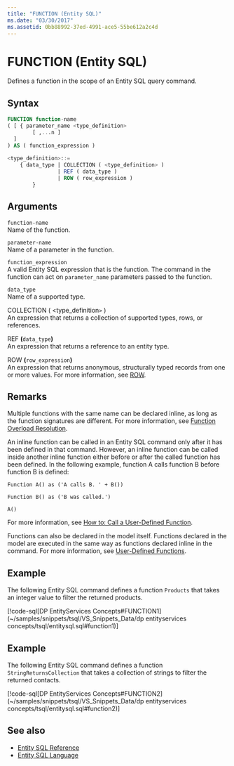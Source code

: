 ```yaml
---
title: "FUNCTION (Entity SQL)"
ms.date: "03/30/2017"
ms.assetid: 0bb88992-37ed-4991-ace5-55be612a2c4d
---
```

# FUNCTION (Entity SQL)
Defines a function in the scope of an Entity SQL query command.  
  
## Syntax  
  
```sql  
FUNCTION function-name  
( [ { parameter_name <type_definition>
        [ ,...n ]  
  ]  
) AS ( function_expression )
  
<type_definition>::=  
    { data_type | COLLECTION ( <type_definition> )
                | REF ( data_type )
                | ROW ( row_expression )
        }
```  
  
## Arguments  
 `function-name`  
 Name of the function.  
  
 `parameter-name`  
 Name of a parameter in the function.  
  
 `function_expression`  
 A valid Entity SQL expression that is the function. The command in the function can act on `parameter_name` parameters passed to the function.  
  
 `data_type`  
 Name of a supported type.  
  
 COLLECTION ( <type_definition`>` )  
 An expression that returns a collection of supported types, rows, or references.  
  
 REF **(**`data_type`**)**  
 An expression that returns a reference to an entity type.  
  
 ROW **(**`row_expression`**)**  
 An expression that returns anonymous, structurally typed records from one or more values. For more information, see [ROW](row-entity-sql.md).  
  
## Remarks  
 Multiple functions with the same name can be declared inline, as long as the function signatures are different. For more information, see [Function Overload Resolution](function-overload-resolution-entity-sql.md).  
  
 An inline function can be called in an Entity SQL command only after it has been defined in that command. However, an inline function can be called inside another inline function either before or after the called function has been defined. In the following example, function A calls function B before function B is defined:  
  
 `Function A() as ('A calls B. ' + B())`  
  
 `Function B() as ('B was called.')`  
  
 `A()`  
  
 For more information, see [How to: Call a User-Defined Function](/previous-versions/dotnet/netframework-4.0/dd490951(v=vs.100)).  
  
 Functions can also be declared in the model itself. Functions declared in the model are executed in the same way as functions declared inline in the command. For more information, see [User-Defined Functions](user-defined-functions-entity-sql.md).  
  
## Example  
 The following Entity SQL command defines a function `Products` that takes an integer value to filter the returned products.  
  
 [!code-sql[DP EntityServices Concepts#FUNCTION1](~/samples/snippets/tsql/VS_Snippets_Data/dp entityservices concepts/tsql/entitysql.sql#function1)]  
  
## Example  
 The following Entity SQL command defines a function `StringReturnsCollection` that takes a collection of strings to filter the returned contacts.  
  
 [!code-sql[DP EntityServices Concepts#FUNCTION2](~/samples/snippets/tsql/VS_Snippets_Data/dp entityservices concepts/tsql/entitysql.sql#function2)]  
  
## See also

- [Entity SQL Reference](entity-sql-reference.md)
- [Entity SQL Language](entity-sql-language.md)
